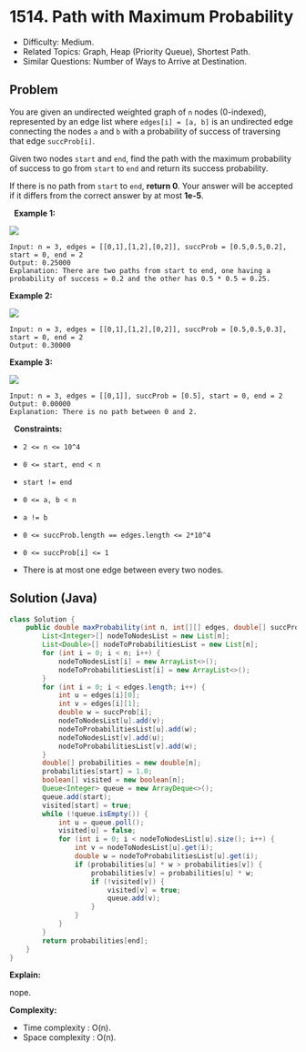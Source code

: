 # 1514. Path with Maximum Probability

- Difficulty: Medium.
- Related Topics: Graph, Heap (Priority Queue), Shortest Path.
- Similar Questions: Number of Ways to Arrive at Destination.

## Problem

You are given an undirected weighted graph of ```n``` nodes (0-indexed), represented by an edge list where ```edges[i] = [a, b]``` is an undirected edge connecting the nodes ```a``` and ```b``` with a probability of success of traversing that edge ```succProb[i]```.

Given two nodes ```start``` and ```end```, find the path with the maximum probability of success to go from ```start``` to ```end``` and return its success probability.

If there is no path from ```start``` to ```end```, **return 0**. Your answer will be accepted if it differs from the correct answer by at most **1e-5**.

 
**Example 1:**


![](https://assets.leetcode.com/uploads/2019/09/20/1558_ex1.png)


```
Input: n = 3, edges = [[0,1],[1,2],[0,2]], succProb = [0.5,0.5,0.2], start = 0, end = 2
Output: 0.25000
Explanation: There are two paths from start to end, one having a probability of success = 0.2 and the other has 0.5 * 0.5 = 0.25.
```

**Example 2:**


![](https://assets.leetcode.com/uploads/2019/09/20/1558_ex2.png)


```
Input: n = 3, edges = [[0,1],[1,2],[0,2]], succProb = [0.5,0.5,0.3], start = 0, end = 2
Output: 0.30000
```

**Example 3:**


![](https://assets.leetcode.com/uploads/2019/09/20/1558_ex3.png)


```
Input: n = 3, edges = [[0,1]], succProb = [0.5], start = 0, end = 2
Output: 0.00000
Explanation: There is no path between 0 and 2.
```

 
**Constraints:**


	
- ```2 <= n <= 10^4```
	
- ```0 <= start, end < n```
	
- ```start != end```
	
- ```0 <= a, b < n```
	
- ```a != b```
	
- ```0 <= succProb.length == edges.length <= 2*10^4```
	
- ```0 <= succProb[i] <= 1```
	
- There is at most one edge between every two nodes.



## Solution (Java)

```java
class Solution {
    public double maxProbability(int n, int[][] edges, double[] succProb, int start, int end) {
        List<Integer>[] nodeToNodesList = new List[n];
        List<Double>[] nodeToProbabilitiesList = new List[n];
        for (int i = 0; i < n; i++) {
            nodeToNodesList[i] = new ArrayList<>();
            nodeToProbabilitiesList[i] = new ArrayList<>();
        }
        for (int i = 0; i < edges.length; i++) {
            int u = edges[i][0];
            int v = edges[i][1];
            double w = succProb[i];
            nodeToNodesList[u].add(v);
            nodeToProbabilitiesList[u].add(w);
            nodeToNodesList[v].add(u);
            nodeToProbabilitiesList[v].add(w);
        }
        double[] probabilities = new double[n];
        probabilities[start] = 1.0;
        boolean[] visited = new boolean[n];
        Queue<Integer> queue = new ArrayDeque<>();
        queue.add(start);
        visited[start] = true;
        while (!queue.isEmpty()) {
            int u = queue.poll();
            visited[u] = false;
            for (int i = 0; i < nodeToNodesList[u].size(); i++) {
                int v = nodeToNodesList[u].get(i);
                double w = nodeToProbabilitiesList[u].get(i);
                if (probabilities[u] * w > probabilities[v]) {
                    probabilities[v] = probabilities[u] * w;
                    if (!visited[v]) {
                        visited[v] = true;
                        queue.add(v);
                    }
                }
            }
        }
        return probabilities[end];
    }
}
```

**Explain:**

nope.

**Complexity:**

* Time complexity : O(n).
* Space complexity : O(n).
